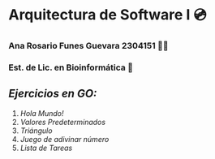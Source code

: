 # Arquitectura de Software I 💿
### Ana Rosario Funes Guevara 2304151 🐧🌺
### Est. de Lic. en Bioinformática 📔
## *Ejercicios en GO:*
1) *Hola Mundo!*
2) *Valores Predeterminados*
3) *Triángulo*
4) *Juego de adivinar número*
5) *Lista de Tareas*
